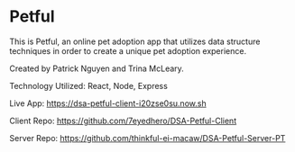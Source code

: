 # Petful

This is Petful, an online pet adoption app that utilizes data structure techniques in order to create a unique pet adoption experience. 

Created by Patrick Nguyen and Trina McLeary.

Technology Utilized: React, Node, Express


Live App: https://dsa-petful-client-i20zse0su.now.sh

Client Repo: https://github.com/7eyedhero/DSA-Petful-Client

Server Repo: https://github.com/thinkful-ei-macaw/DSA-Petful-Server-PT


